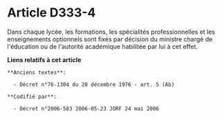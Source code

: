 # Article D333-4

Dans chaque lycée, les formations, les spécialités professionnelles et les enseignements optionnels sont fixés par décision
du ministre chargé de l'éducation ou de l'autorité académique habilitée par lui à cet effet.

**Liens relatifs à cet article**

	**Anciens textes**:

	  - Décret n°76-1304 du 28 décembre 1976 - art. 5 (Ab)

	**Codifié par**:

	  - Décret n°2006-583 2006-05-23 JORF 24 mai 2006
